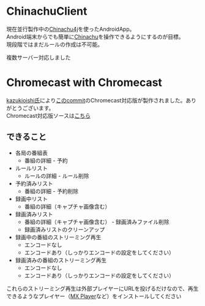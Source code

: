 # ChinachuClient
現在並行製作中の[Chinachu4j](https://github.com/sugtao4423/Chinachu4j)を使ったAndroidApp。  
Android端末からでも簡単に[Chinachu](https://github.com/kanreisa/Chinachu/)を操作できるようにするのが目標。  
現段階ではまだルールの作成は不可能。

複数サーバー対応しました

# Chromecast with Chromecast
[kazukioishi氏](https://github.com/kazukioishi/)により[このcommit](https://github.com/sugtao4423/ChinachuClient/commit/bd837b69c22496f5d605a534edff3d64cb634c67)のChromecast対応版が製作されました。ありがとうございます。  
Chromecast対応版ソースは[こちら](https://github.com/kazukioishi/ChinachuClient)

## できること
* 各局の番組表
  * 番組の詳細 - 予約
* ルールリスト
  * ルールの詳細 - ルール削除
* 予約済みリスト
  * 番組の詳細 - 予約削除
* 録画中リスト
  * 番組の詳細（キャプチャ画像含む）
* 録画済みリスト
  * 番組の詳細（キャプチャ画像含む） - 録画済みファイル削除
  * 録画済みリストのクリーンアップ
* 録画中の番組のストリーミング再生
  * エンコードなし
  * エンコードあり（しっかりエンコードの設定をしてください）
* 録画済みの番組のストリーミング再生
  * エンコードなし
  * エンコードあり（しっかりエンコードの設定をしてください）

これらのストリーミング再生は外部プレイヤーにURLを投げるだけなので、再生できるようなプレイヤー（[MX Player](https://play.google.com/store/apps/details?id=com.mxtech.videoplayer.ad)など）をインストールしてください
